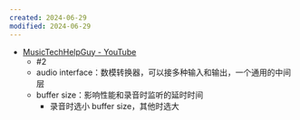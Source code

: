 ```yaml
---
created: 2024-06-29
modified: 2024-06-29
---
```

+ [MusicTechHelpGuy - YouTube](https://www.youtube.com/@MusicTechHelpGuy)
	+ #2
	+ audio interface：数模转换器，可以接多种输入和输出，一个通用的中间层
	+ buffer size：影响性能和录音时监听的延时时间
		+ 录音时选小 buffer size，其他时选大